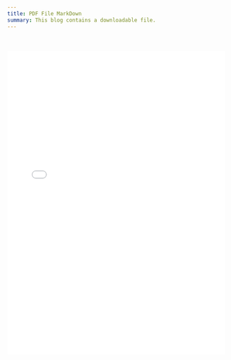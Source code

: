 ```yaml
---
title: PDF File MarkDown
summary: This blog contains a downloadable file.
---
```

<br />
<br />





<div style="text-align:center;">
<iframe src = "/img/state_holidays.pdf" width="100%" height="700px" frameborder="0"/>
</div>

<br />